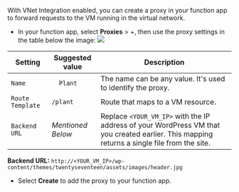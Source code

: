 With VNet Integration enabled, you can create a proxy in your function app to forward requests to the VM running in the virtual network.

- In your function app, select **Proxies** > +, then use the proxy settings in the table below the image:
    ![](https://github.com/fenago/katacoda-scenarios/raw/master/azure-functions/azure-functions-virtual-network/steps/7/1.png)

Setting | Suggested value | Description
--- | --- | ---
`Name` | `	Plant` | The name can be any value. It's used to identify the proxy.
`Route Template` | `/plant` | Route that maps to a VM resource.
`Backend URL` |  *Mentioned Below* | Replace `<YOUR_VM_IP>` with the IP address of your WordPress VM that you created earlier. This mapping returns a single file from the site.

**Backend URL:** `http://<YOUR_VM_IP>/wp-content/themes/twentyseventeen/assets/images/header.jpg`

- Select **Create** to add the proxy to your function app.